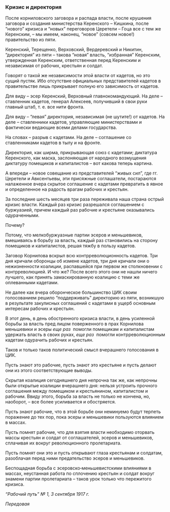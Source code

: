 ### Кризис и директория

После корниловского заговора и распада власти, после крушения заговора и создания министерства Керенского – Кишкина, после “нового” кризиса и “новых” переговоров Церетели – Гоца все с тем же Керенским, – мы имеем, наконец, “новое” (совсем новое!) правительство из пяти.

Керенский, Терещенко, Верховский, Вердеревский и Никитин, “директория” из пяти – такова “новая” власть, “избранная” Керенским, утвержденная Керенским, ответственная перед Керенским и независимая от рабочих, крестьян и солдат.

Говорят о такой же независимости этой власти от кадетов, но это сущий пустяк. Ибо отсутствие официальных представителей кадетов в правительстве лишь прикрывает полную его зависимость от кадетов.

Для виду – эсер Керенский, Верховный главнокомандующий. На деле – ставленник кадетов, генерал Алексеев, получивший в свои руки главный штаб, т. е. все нити фронта.

Для виду – “левая” директория, независимая (не шутите!) от кадетов. На деле – ставленники кадетов, управляющие министерствами и фактически ведающие всеми делами государства.

На словах – разрыв с кадетами. На деле – соглашение со ставленниками кадетов в тылу и на фронте.

Директория, как ширма, прикрывающая союз с кадетами; диктатура Керенского, как маска, заслоняющая от народного возмущения диктатуру помещиков и капиталистов – вот какова теперь картина.

А впереди – новое совещание из представителей “живых сил”, где гг. Церетели и Авксентьевы, эти присяжные соглашатели, постараются налаженное вчера скрытое соглашение с кадетами превратить в явное и определенное на радость врагам рабочих и крестьян.

За последние шесть месяцев три раза переживала наша страна острый кризис власти. Каждый раз кризис разрешался соглашением с буржуазией, причем каждый раз рабочие и крестьяне оказывались одураченными.

Почему?

Потому, что мелкобуржуазные партии эсеров и меньшевиков, вмешиваясь в борьбу за власть, каждый раз становились на сторону помещиков и капиталистов, решая тяжбу в пользу кадетов.

Заговор Корнилова вскрыл всю контрреволюционность кадетов. Три дня кричали оборонцы об измене кадетов, три дня кричали они о нежизненности коалиции, распавшейся при первом же столкновении с контрреволюцией. И что же? После всего этого они не нашли ничего лучшего, как принять замаскированную коалицию с теми же оплеванными кадетами.

Не далее как вчера оборонческое большинство ЦИК своим голосованием решило “поддерживать” директорию из пяти, возникшую в результате закулисных соглашений с кадетами в ущерб основным интересам рабочих и крестьян.

В этот день, в день обостренного кризиса власти, в день усиленной борьбы за власть пред лицом поверженного в прах Корнилова меньшевики и эсеры _еще раз_  помогли помещикам и капиталистам удержать власть в своих руках, _еще раз_  помогли контрреволюционным кадетам одурачить рабочих и крестьян.

Таков и только таков политический смысл вчерашнего голосования в ЦИК.

Пусть знают это рабочие, пусть знают это крестьяне и пусть делают они из этого соответствующие выводы.

Скрытая коалиция сегодняшнего дня непрочна так же, как непрочны были открытые коалиции вчерашнего дня: нельзя устроить прочного соглашения между помещиком и крестьянином, капиталистом и рабочим. Ввиду этого, борьба за власть не только не кончена, но, наоборот, – все более усиливается и обостряется.

Пусть знают рабочие, что в этой борьбе они неминуемо будут терпеть поражение до тех пор, пока эсеры и меньшевики пользуются влиянием в массах.

Пусть помнят рабочие, что для взятия власти необходимо оторвать массы крестьян и солдат от соглашателей, эсеров и меньшевиков, сплачивая их вокруг революционного пролетариата.

Пусть помнят они это и пусть открывают глаза крестьянам и солдатам, разоблачая перед ними предательство эсеров и меньшевиков.

Беспощадная борьба с эсеровско‑меньшевистскими влияниями в массах, неустанная работа по сплочению крестьян и солдат вокруг знамени партии пролетариата – таков урок только что пережитого кризиса.

_“Рабочий путь” №_ _1, 3 сентября 1917_ _г._

_Передовая_